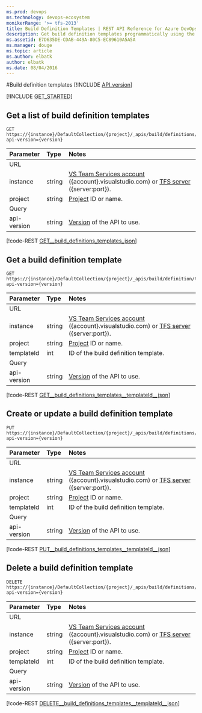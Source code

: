 ```yaml
---
ms.prod: devops
ms.technology: devops-ecosystem
monikerRange: '>= tfs-2013'
title: Build Definition Templates | REST API Reference for Azure DevOps Services and Team Foundation Server
description: Get build definition templates programmatically using the REST APIs for Azure DevOps Services and Team Foundation Server.
ms.assetid: E7D635DE-CDAB-449A-80C5-EC89610A5A5A
ms.manager: douge
ms.topic: article
ms.author: elbatk
author: elbatk
ms.date: 08/04/2016
---
```


#Build definition templates
[!INCLUDE [API_version](../_data/version2.md)]

[!INCLUDE [GET_STARTED](../_data/get-started.md)]

## Get a list of build definition templates

```no-highlight
GET https://{instance}/DefaultCollection/{project}/_apis/build/definitions/templates?api-version={version}
```

| Parameter     | Type                 | Notes
|:--------------|:---------------------|:------------
| URL
| instance      | string               | [VS Team Services account](/azure/devops/integrate/get-started/rest/basics) ({account}.visualstudio.com) or [TFS server](/azure/devops/integrate/get-started/rest/basics) ({server:port}).
| project       | string               | [Project](../tfs/projects.md) ID or name.
| Query
| api-version   | string               | [Version](../../concepts/rest-api-versioning.md) of the API to use.

[!code-REST [GET__build_definitions_templates_json](./_data/definitionTemplates/GET__build_definitions_templates.json)]

## Get a build definition template

```no-highlight
GET https://{instance}/DefaultCollection/{project}/_apis/build/definition/templates/{templateId}?api-version={version}
```

| Parameter    | Type   | Notes
|:-------------|:-------|:------------
| URL
| instance     | string | [VS Team Services account](/azure/devops/integrate/get-started/rest/basics) ({account}.visualstudio.com) or [TFS server](/azure/devops/integrate/get-started/rest/basics) ({server:port}).
| project      | string | [Project](../tfs/projects.md) ID or name.
| templateId   | int    | ID of the build definition template.
| Query
| api-version  | string | [Version](../../concepts/rest-api-versioning.md) of the API to use.

[!code-REST [GET__build_definitions_templates__templateId__json](./_data/definitionTemplates/GET__build_definitions_templates__templateId_.json)]


## Create or update a build definition template

```no-highlight
PUT https://{instance}/DefaultCollection/{project}/_apis/build/definitions/templates/{templateId}?api-version={version}
```

| Parameter     | Type                 | Notes
|:--------------|:---------------------|:------------
| URL
| instance      | string               | [VS Team Services account](/azure/devops/integrate/get-started/rest/basics) ({account}.visualstudio.com) or [TFS server](/azure/devops/integrate/get-started/rest/basics) ({server:port}).
| project       | string               | [Project](../tfs/projects.md) ID or name.
| templateId    | int                  | ID of the build definition template.
| Query
| api-version   | string               | [Version](../../concepts/rest-api-versioning.md) of the API to use.

[!code-REST [PUT__build_definitions_templates__templateId__json](./_data/definitionTemplates/PUT__build_definitions_templates__templateId_.json)]


## Delete a build definition template

```no-highlight
DELETE https://{instance}/DefaultCollection/{project}/_apis/build/definitions/templates/{templateId}?api-version={version}
```

| Parameter     | Type                 | Notes
|:--------------|:---------------------|:------------
| URL
| instance      | string               | [VS Team Services account](/azure/devops/integrate/get-started/rest/basics) ({account}.visualstudio.com) or [TFS server](/azure/devops/integrate/get-started/rest/basics) ({server:port}).
| project       | string               | [Project](../tfs/projects.md) ID or name.
| templateId    | int                  | ID of the build definition template.
| Query
| api-version   | string               | [Version](../../concepts/rest-api-versioning.md) of the API to use.

[!code-REST [DELETE__build_definitions_templates__templateId__json](./_data/definitionTemplates/DELETE__build_definitions_templates__templateId_.json)]
